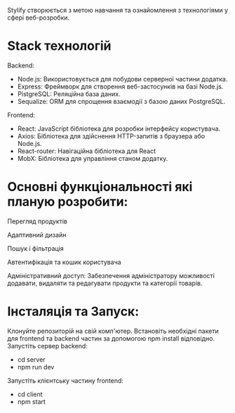 Stylify створюється з метою  навчання та ознайомлення з технологіями у сфері веб-розробки. 

# Stack технологій 

Backend:
- Node.js: Використовується для побудови серверної частини додатка.
- Express: Фреймворк для створення веб-застосунків на базі Node.js.
- PistgreSQL: Реляційна база даних.
- Sequalize: ORM для спрощення взаємодії з базою даних PostgreSQL.

Frontend:
- React: JavaScript бібліотека для розробки інтерфейсу користувача.
- Axios: Бібліотека для здійснення HTTP-запитів з браузера або Node.js.
- React-router: Навігаційна бібліотека для React
- MobX: Бібліотека для управління станом додатку.

# Основні функціональності які планую розробити:
Перегляд продуктів

Адаптивний дизайн

Пошук і фільтрація

Автентифікація та кошик користувача

Адміністративний доступ: Забезпечення адміністратору можливості додавати, видаляти та редагувати продукти та категорії товарів.

# Інсталяція та Запуск:
Клонуйте репозиторій на свій комп'ютер.
Встановіть необхідні пакети для frontend та backend частин за допомогою npm install відповідно.
Запустіть сервер backend: 
- cd server
- npm run dev

Запустіть клієнтську частину frontend:
- cd client
- npm start
